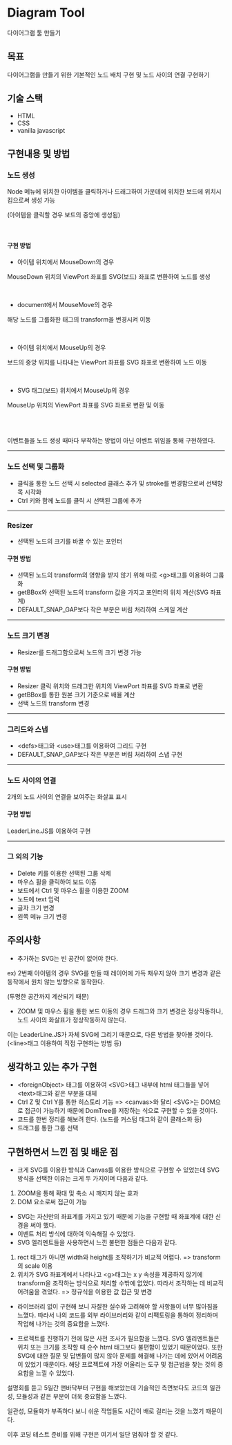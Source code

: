 # Diagram Tool

다이어그램 툴 만들기

## 목표

다이어그램을 만들기 위한 기본적인 노드 배치 구현 및 노드 사이의 연결 구현하기

## 기술 스택
* HTML
* CSS
* vanilla javascript

## 구현내용 및 방법

### 노드 생성

Node 메뉴에 위치한 아이템을 클릭하거나 드래그하여 가운데에 위치한 보드에 위치시킴으로써 생성 가능

(아이템을 클릭할 경우 보드의 중앙에 생성됨)

<br>


#### 구현 방법

* 아이템 위치에서 MouseDown의 경우

MouseDown 위치의 ViewPort 좌표를 SVG(보드) 좌표로 변환하여 노드를 생성

<br> 

* document에서 MouseMove의 경우 

해당 노드를 그룹화한 <g>태그의 transform을 변경시켜 이동

<br> 

* 아이템 위치에서 MouseUp의 경우

보드의 중앙 위치를 나타내는 ViewPort 좌표를 SVG 좌표로 변환하여 노드 이동

<br> 

* SVG 태그(보드) 위치에서 MouseUp의 경우

MouseUp 위치의 ViewPort 좌표를 SVG 좌표로 변환 및 이동

<br> 
<br> 

이벤트들을 노드 생성 때마다 부착하는 방법이 아닌 이벤트 위임을 통해 구현하였다.

<hr>
  
### 노드 선택 및 그룹화

  * 클릭을 통한 노드 선택 시 selected 클래스 추가 및 stroke를 변경함으로써 선택항목 시각화
  * Ctrl 키와 함께 노드를 클릭 시 선택된 그룹에 추가

<hr>

### Resizer

  * 선택된 노드의 크기를 바꿀 수 있는 포인터

#### 구현 방법
  
  * 선택된 노드의 transform의 영향을 받지 않기 위해 따로 \<g>태그를 이용하여 그룹화
  * getBBox와 선택된 노드의 transform 값을 가지고 포인터의 위치 계산(SVG 좌표계)
  * DEFAULT_SNAP_GAP보다 작은 부분은 버림 처리하여 스케일 계산

<hr>


### 노드 크기 변경
  
  * Resizer를 드래그함으로써 노드의 크기 변경 가능

#### 구현 방법

  * Resizer 클릭 위치와 드래그한 위치의 ViewPort 좌표를 SVG 좌표로 변환 
  * getBBox를 통한 원본 크기 기준으로 배율 계산
  * 선택 노드의 transform 변경

<hr>
  
 
### 그리드와 스냅

  * \<defs>태그와 \<use>태그를 이용하여 그리드 구현
  * DEFAULT_SNAP_GAP보다 작은 부분은 버림 처리하여 스냅 구현

<hr>

### 노드 사이의 연결

  2개의 노드 사이의 연결을 보여주는 화살표 표시  
  
#### 구현 방법
  
  LeaderLine.JS를 이용하여 구현
  
<hr>

### 그 외의 기능
  * Delete 키를 이용한 선택된 그룹 삭제
  * 마우스 휠을 클릭하여 보드 이동
  * 보드에서 Ctrl 및 마우스 휠을 이용한 ZOOM
  * 노드에 text 입력
  * 글자 크기 변경
  * 왼쪽 메뉴 크기 변경

## 주의사항
* 추가하는 SVG는 빈 공간이 없어야 한다.

ex) 2번째 아이템의 경우 SVG를 만들 때 레이어에 가득 채우지 않아 크기 변경과 같은 동작에서 원치 않는 방향으로 동작한다.
  
  (투명한 공간까지 계산되기 때문)

* ZOOM 및 마우스 휠을 통한 보드 이동의 경우 드래그와 크기 변경은 정상작동하나, 노드 사이의 화살표가 정상작동하지 않는다. 

이는 LeaderLine.JS가 자체 SVG에 그리기 때문으로, 다른 방법을 찾아볼 것이다. (\<line>태그 이용하여 직접 구현하는 방법 등)

## 생각하고 있는 추가 구현
*  \<foreignObject> 태그를 이용하여 \<SVG>태그 내부에 html 태그들을 넣어 \<text>태그와 같은 부분을 대체
*  Ctrl Z 및 Ctrl Y를 통한 히스토리 기능 => \<canvas>와 달리 \<SVG>는 DOM으로 접근이 가능하기 때문에 DomTree를 저장하는 식으로 구현할 수 있을 것이다.
*  코드를 한번 정리를 해보려 한다. (노드를 커스텀 태그와 같이 클래스화 등)
*  드래그를 통한 그룹 선택

## 구현하면서 느낀 점 및 배운 점

* 크게 SVG를 이용한 방식과 Canvas를 이용한 방식으로 구현할 수 있었는데 SVG 방식을 선택한 이유는 크게 두 가지이며 다음과 같다.
  
1. ZOOM을 통해 확대 및 축소 시 깨지지 않는 효과
2. DOM 요소로써 접근이 가능
  
* SVG는 자신만의 좌표계를 가지고 있기 때문에 기능을 구현할 때 좌표계에 대한 신경을 써야 했다.
* 이벤트 처리 방식에 대하여 익숙해질 수 있었다.
* SVG 엘리멘트들을 사용하면서 느낀 불편한 점들은 다음과 같다.
1. rect 태그가 아니면 width와 height를 조작하기가 비교적 어렵다. => transform의 scale 이용
2. 위치가 SVG 좌표계에서 나타나고 \<g>태그는 x y 속성을 제공하지 않기에 transform을 조작하는 방식으로 처리할 수밖에 없었다. 
  따라서 조작하는 데 비교적 어려움을 겪었다. => 정규식을 이용한 값 접근 및 변경 
  
* 라이브러리 없이 구현해 보니 자잘한 실수와 고려해야 할 사항들이 너무 많아짐을 느꼈다. 
  따라서 나의 코드를 외부 라이브러리와 같이 리팩토링을 통하여 정리하며 작업해 나가는 것의 중요함을 느꼈다.
  
* 프로젝트를 진행하기 전에 많은 사전 조사가 필요함을 느꼈다. 
  SVG 엘리멘트들은 위치 또는 크기를 조작할 때 순수 html 태그보다 불편함이 있었기 때문이었다. 
  또한 SVG에 대한 질문 및 답변들이 많지 않아 문제를 해결해 나가는 데에 있어서 어려움이 있었기 때문이다.
  해당 프로젝트에 가장 어울리는 도구 및 접근법을 찾는 것의 중요함을 느낄 수 있었다.

  
설명회를 듣고 5일간 맨바닥부터 구현을 해보았는데 기술적인 측면보다도 코드의 일관성, 모듈성과 같은 부분이 더욱 중요함을 느꼈다. 

일관성, 모듈화가 부족하다 보니 쉬운 작업들도 시간이 배로 걸리는 것을 느꼈기 때문이다.

이후 코딩 테스트 준비를 위해 구현은 여기서 일단 멈춰야 할 것 같다.
